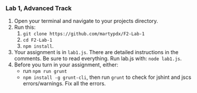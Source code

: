 ### Lab 1, Advanced Track

1. Open your terminal and navigate to your projects directory.
2. Run this:
    1. `git clone https://github.com/martypdx/F2-Lab-1`
    2. `cd F2-Lab-1`
 	3. `npm install`.
3. Your assignment is in `lab1.js`. There are detailed instructions in the comments. Be sure to read everything. Run lab.js with:
    `node lab1.js`.
6. Before you turn in your assignment, either:
	* run `npm run grunt`
	* `npm install -g grunt-cli`, then run `grunt`
to check for jshint and jscs errors/warnings. Fix all the errors.
